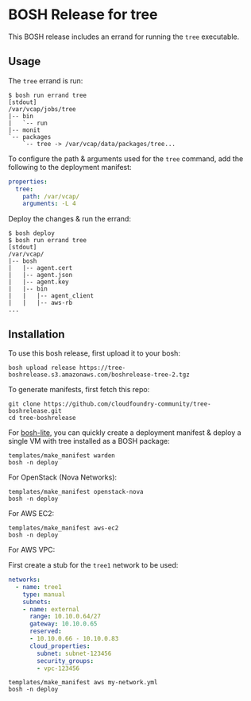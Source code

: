 BOSH Release for tree
=====================

This BOSH release includes an errand for running the `tree` executable.

Usage
-----

The `tree` errand is run:

```
$ bosh run errand tree
[stdout]
/var/vcap/jobs/tree
|-- bin
|   `-- run
|-- monit
`-- packages
    `-- tree -> /var/vcap/data/packages/tree...
```

To configure the path & arguments used for the `tree` command, add the following to the deployment manifest:

```yaml
properties:
  tree:
    path: /var/vcap/
    arguments: -L 4
```

Deploy the changes & run the errand:

```
$ bosh deploy
$ bosh run errand tree
[stdout]
/var/vcap/
|-- bosh
|   |-- agent.cert
|   |-- agent.json
|   |-- agent.key
|   |-- bin
|   |   |-- agent_client
|   |   |-- aws-rb
...
```

Installation
------------

To use this bosh release, first upload it to your bosh:

```
bosh upload release https://tree-boshrelease.s3.amazonaws.com/boshrelease-tree-2.tgz
```

To generate manifests, first fetch this repo:

```
git clone https://github.com/cloudfoundry-community/tree-boshrelease.git
cd tree-boshrelease
```

For [bosh-lite](https://github.com/cloudfoundry/bosh-lite), you can quickly create a deployment manifest & deploy a single VM with tree installed as a BOSH package:

```
templates/make_manifest warden
bosh -n deploy
```

For OpenStack (Nova Networks):

```
templates/make_manifest openstack-nova
bosh -n deploy
```

For AWS EC2:

```
templates/make_manifest aws-ec2
bosh -n deploy
```

For AWS VPC:

First create a stub for the `tree1` network to be used:

```yaml
networks:
  - name: tree1
    type: manual
    subnets:
    - name: external
      range: 10.10.0.64/27
      gateway: 10.10.0.65
      reserved:
      - 10.10.0.66 - 10.10.0.83
      cloud_properties:
        subnet: subnet-123456
        security_groups:
        - vpc-123456
```

```
templates/make_manifest aws my-network.yml
bosh -n deploy
```
